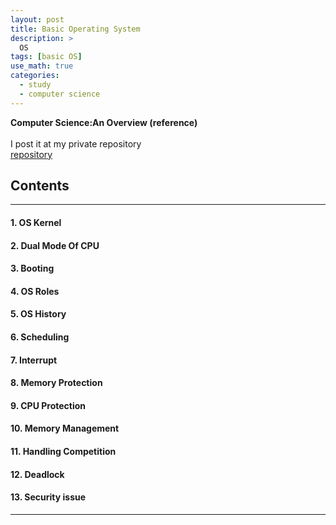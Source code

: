 ```yaml
---
layout: post
title: Basic Operating System
description: >
  OS
tags: [basic OS]
use_math: true
categories:
  - study
  - computer science
---
```

**Computer Science:An Overview (reference)**<br>
<br>
I post it at my private repository<br>
[repository](https://github.com/hyun-jin891/hidden-post-hyunjin891-github-blog/blob/master/_posts/study/computer%20science/2022-07-26-basic-os.md)

## Contents
------
#### 1. OS Kernel
#### 2. Dual Mode Of CPU
#### 3. Booting
#### 4. OS Roles
#### 5. OS History
#### 6. Scheduling
#### 7. Interrupt
#### 8. Memory Protection
#### 9. CPU Protection
#### 10. Memory Management
#### 11. Handling Competition
#### 12. Deadlock
#### 13. Security issue
-----

